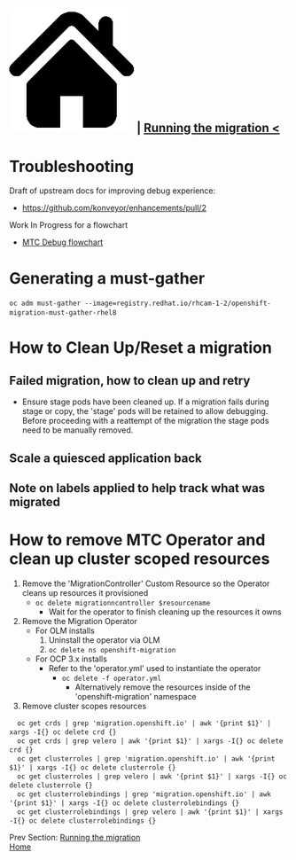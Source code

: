 [![Home](https://github.com/redhat-cop/openshift-migration-best-practices/raw/master/images/home.png)](./README.md) | [Running the migration <](./running-the-migration.md)
---
# Troubleshooting

Draft of upstream docs for improving debug experience:
* https://github.com/konveyor/enhancements/pull/2

Work In Progress for a flowchart
* [MTC Debug flowchart](https://app.lucidchart.com/documents/view/d0907ce1-ccf1-4226-86eb-e5332f9d42a4/0_0)

# Generating a must-gather
`oc adm must-gather --image=registry.redhat.io/rhcam-1-2/openshift-migration-must-gather-rhel8`

# How to Clean Up/Reset a migration
## Failed migration, how to clean up and retry
* Ensure stage pods have been cleaned up.  If a migration fails during stage or copy, the 'stage' pods will be retained to allow debugging.  Before proceeding with a reattempt of the migration the stage pods need to be manually removed.

## Scale a quiesced application back

## Note on labels applied to help track what was migrated

# How to remove MTC Operator and clean up cluster scoped resources
1. Remove the 'MigrationController' Custom Resource so the Operator cleans up resources it provisioned 
    * `oc delete migrationncontroller $resourcename`
      * Wait for the operator to finish cleaning up the resources it owns 
2. Remove the Migration Operator
    * For OLM installs
      1. Uninstall the operator via OLM
      2. `oc delete ns openshift-migration`
    * For OCP 3.x installs
      * Refer to the 'operator.yml' used to instantiate the operator
        * `oc delete -f operator.yml` 
          * Alternatively remove the resources inside of the 'openshift-migration' namespace
3. Remove cluster scopes resources
```
  oc get crds | grep 'migration.openshift.io' | awk '{print $1}' | xargs -I{} oc delete crd {}
  oc get crds | grep velero | awk '{print $1}' | xargs -I{} oc delete crd {}
  oc get clusterroles | grep 'migration.openshift.io' | awk '{print $1}' | xargs -I{} oc delete clusterrole {}
  oc get clusterroles | grep velero | awk '{print $1}' | xargs -I{} oc delete clusterrole {}
  oc get clusterrolebindings | grep 'migration.openshift.io' | awk '{print $1}' | xargs -I{} oc delete clusterrolebindings {}
  oc get clusterrolebindings | grep velero | awk '{print $1}' | xargs -I{} oc delete clusterrolebindings {}
```

Prev Section: [Running the migration](./running-the-migration.md)<br>
[Home](./README.md)
